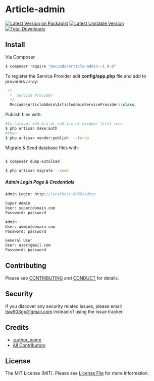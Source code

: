 # Article-admin

[![Latest Version on Packagist](https://poser.pugx.org/meccado/article-admin/v/stable)](https://packagist.org/packages/meccado/article-admin)
[![Latest Unstable Version](https://poser.pugx.org/meccado/article-admin/v/unstable)](https://packagist.org/packages/meccado/article-admin)
[![Total Downloads](https://poser.pugx.org/meccado/article-admin/downloads)](https://packagist.org/packages/meccado/article-admin)


## Install

Via Composer

``` bash
$ composer require "meccado/article-admin:~1.0.0"
```
To register the Service Provider edit **config/app.php** file and add to providers array:

```php
 /*
  *  Service Provider
  */
  Meccado\ArticleAdmin\ArticleAdminServiceProvider::class,
```

Publish files with:

```bash
#In Laravel =>5.3.x or =>5.4.x or hiegher first run:
$ php artisan make:auth
#then
$ php artisan vendor:publish  --force
```

Migrate & Seed database files with:

```bash

$ composer dump-autoload

$ php artisan migrate --seed

```
##### Admin Login Page & Credentials

```php
Admin Login: http://localhost:8000/admin

Super Admin
User: super@domain.com
Password: password

Admin
User: admin@domain.com
Password: password

General User
User: user@gmail.com
Password: password
```

## Contributing

Please see [CONTRIBUTING](CONTRIBUTING.md) and [CONDUCT](CONDUCT.md) for details.

## Security

If you discover any security related issues, please email tsw603gp@gmail.com instead of using the issue tracker.

## Credits

- [:author_name][link-author]
- [All Contributors][link-contributors]

## License

The MIT License (MIT). Please see [License File](LICENSE.md) for more information.

[ico-version]: https://img.shields.io/packagist/v/meccado/article-admin.svg?style=flat-square
[ico-license]: https://img.shields.io/badge/license-MIT-brightgreen.svg?style=flat-square
[ico-travis]: https://img.shields.io/travis/meccado/article-admin/master.svg?style=flat-square
[ico-scrutinizer]: https://img.shields.io/scrutinizer/coverage/g/meccado/article-admin.svg?style=flat-square
[ico-code-quality]: https://img.shields.io/scrutinizer/g/meccado/article-admin.svg?style=flat-square
[ico-downloads]: https://img.shields.io/packagist/dt/meccado/article-admin.svg?style=flat-square

[link-packagist]: https://packagist.org/packages/meccado/article-admin
[link-travis]: https://travis-ci.org/meccado/article-admin
[link-scrutinizer]: https://scrutinizer-ci.com/g/meccado/article-admin/code-structure
[link-code-quality]: https://scrutinizer-ci.com/g/meccado/article-admin
[link-downloads]: https://packagist.org/packages/meccado/article-admin
[link-author]: https://github.com/meccado
[link-contributors]: ../../contributors
